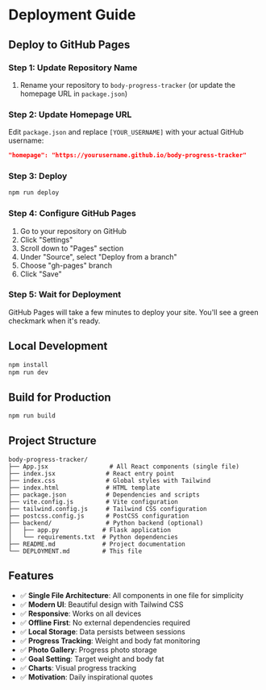 # Deployment Guide

## Deploy to GitHub Pages

### Step 1: Update Repository Name
1. Rename your repository to `body-progress-tracker` (or update the homepage URL in `package.json`)

### Step 2: Update Homepage URL
Edit `package.json` and replace `[YOUR_USERNAME]` with your actual GitHub username:
```json
"homepage": "https://yourusername.github.io/body-progress-tracker"
```

### Step 3: Deploy
```bash
npm run deploy
```

### Step 4: Configure GitHub Pages
1. Go to your repository on GitHub
2. Click "Settings"
3. Scroll down to "Pages" section
4. Under "Source", select "Deploy from a branch"
5. Choose "gh-pages" branch
6. Click "Save"

### Step 5: Wait for Deployment
GitHub Pages will take a few minutes to deploy your site. You'll see a green checkmark when it's ready.

## Local Development

```bash
npm install
npm run dev
```

## Build for Production

```bash
npm run build
```

## Project Structure

```
body-progress-tracker/
├── App.jsx                 # All React components (single file)
├── index.jsx              # React entry point
├── index.css              # Global styles with Tailwind
├── index.html             # HTML template
├── package.json           # Dependencies and scripts
├── vite.config.js         # Vite configuration
├── tailwind.config.js     # Tailwind CSS configuration
├── postcss.config.js      # PostCSS configuration
├── backend/               # Python backend (optional)
│   ├── app.py            # Flask application
│   └── requirements.txt  # Python dependencies
├── README.md             # Project documentation
└── DEPLOYMENT.md         # This file
```

## Features

- ✅ **Single File Architecture**: All components in one file for simplicity
- ✅ **Modern UI**: Beautiful design with Tailwind CSS
- ✅ **Responsive**: Works on all devices
- ✅ **Offline First**: No external dependencies required
- ✅ **Local Storage**: Data persists between sessions
- ✅ **Progress Tracking**: Weight and body fat monitoring
- ✅ **Photo Gallery**: Progress photo storage
- ✅ **Goal Setting**: Target weight and body fat
- ✅ **Charts**: Visual progress tracking
- ✅ **Motivation**: Daily inspirational quotes
